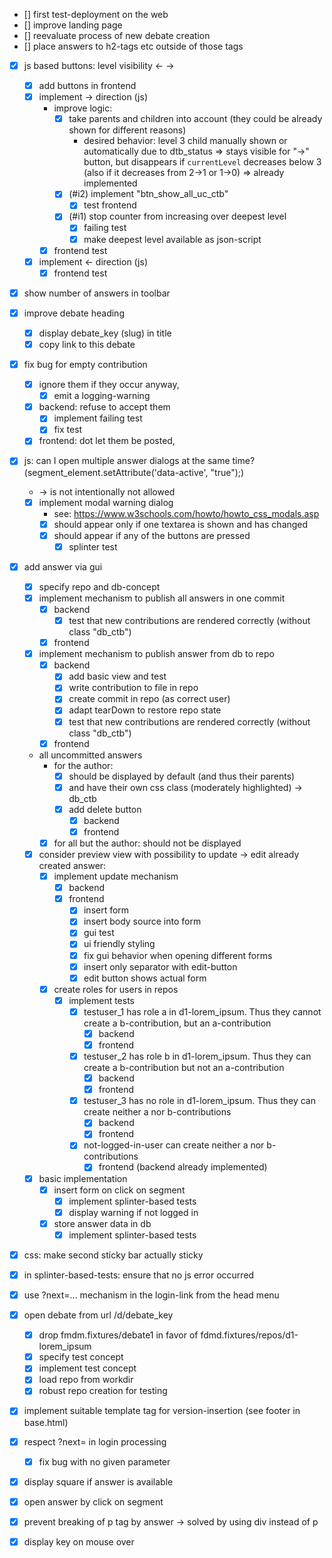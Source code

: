 - [] first test-deployment on the web
- [] improve landing page
- [] reevaluate process of new debate creation
- [] place answers to h2-tags etc outside of those tags
- [x] js based buttons: level visibility ← →
    - [x] add buttons in frontend
    - [x] implement -> direction (js)
        - improve logic:
            - [x] take parents and children into account (they could be already shown for different reasons)
                - desired behavior: level 3 child manually shown or automatically due to dtb_status
                  => stays visible for "→" button, but
                  disappears if `currentLevel` decreases below 3 (also if it decreases from 2->1 or 1->0)
                  => already implemented
            - [x] (#i2) implement "btn_show_all_uc_ctb"
                - [x] test frontend
            - [x] (#i1) stop counter from increasing over deepest level
                - [x] failing test
                - [x] make deepest level available as json-script
        - [x] frontend test
    - [x] implement <- direction (js)
        - [x] frontend test

- [x] show number of answers in toolbar
- [x] improve debate heading
    - [x] display debate_key (slug) in title
    - [x] copy link to this debate

- [x] fix bug for empty contribution
    - [x] ignore them if they occur anyway,
        - [x] emit a logging-warning
    - [x] backend: refuse to accept them
        - [x] implement failing test
        - [x] fix test
    - [x] frontend: dot let them be posted,

- [x] js: can I open multiple answer dialogs at the same time? (segment_element.setAttribute('data-active', "true");)
    - → is not intentionally not allowed
    - [x] implement modal warning dialog
        - see: https://www.w3schools.com/howto/howto_css_modals.asp
        - [x] should appear only if one textarea is shown and has changed
        - [x] should appear if any of the buttons are pressed
            - [x] splinter test

- [x] add answer via gui
    - [x] specify repo and db-concept
    - [x] implement mechanism to publish all answers in one commit
        - [x] backend
            - [x] test that new contributions are rendered correctly (without class "db_ctb")
        - [x] frontend
    - [x] implement mechanism to publish answer from db to repo
        - [x] backend
            - [x] add basic view and test
            - [x] write contribution to file in repo
            - [x] create commit in repo (as correct user)
            - [x] adapt tearDown to restore repo state
            - [x] test that new contributions are rendered correctly (without class "db_ctb")
        - [x] frontend
    - all uncommitted answers
        - for the author:
            - [x] should be displayed by default (and thus their parents)
            - [x] and have their own css class (moderately highlighted) -> db_ctb
            - [x] add delete button
                - [x] backend
                - [x] frontend
        - [x] for all but the author: should not be displayed
    - [x] consider preview view with possibility to update -> edit already created answer:
        - [x] implement update mechanism
            - [x] backend
            - [x] frontend
                - [x] insert form
                - [x] insert body source into form
                - [x] gui test
                - [x] ui friendly styling
                - [x] fix gui behavior when opening different forms
                - [x] insert only separator with edit-button
                - [x] edit button shows actual form
        - [x] create roles for users in repos
            - [x] implement tests
                - [x] testuser_1 has role a in d1-lorem_ipsum. Thus they cannot create a b-contribution, but an a-contribution
                    - [x] backend
                    - [x] frontend
                - [x] testuser_2 has role b in d1-lorem_ipsum. Thus they can create a b-contribution but not an a-contribution
                    - [x] backend
                    - [x] frontend
                - [x] testuser_3 has no role in d1-lorem_ipsum. Thus they can create neither a nor b-contributions
                    - [x] backend
                    - [x] frontend
                - [x] not-logged-in-user can create neither a nor b-contributions
                    - [x] frontend (backend already implemented)
    - [x] basic implementation
        - [x] insert form on click on segment
            - [x] implement splinter-based tests
            - [x] display warning if not logged in
        - [x] store answer data in db
            - [x] implement splinter-based tests

- [x] css: make second sticky bar actually sticky
- [x] in splinter-based-tests: ensure that no js error occurred
- [x] use ?next=... mechanism in the login-link from the head menu

- [x] open debate from url /d/debate_key
    - [x] drop fmdm.fixtures/debate1 in favor of fdmd.fixtures/repos/d1-lorem_ipsum
    - [x] specify test concept
    - [x] implement test concept
    - [x] load repo from workdir
    - [x] robust repo creation for testing
- [x] implement suitable template tag for version-insertion (see footer in base.html)
- [x] respect ?next= in login processing
    - [x] fix bug with no given parameter
- [x] display square if answer is available
- [x] open answer by click on segment
- [x] prevent breaking of p tag by answer -> solved by using div instead of p
- [x] display key on mouse over
